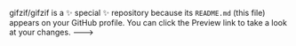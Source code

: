 gifzif/gifzif is a ✨ special ✨ repository because its `README.md` (this file) appears on your GitHub profile.
You can click the Preview link to take a look at your changes.
--->

